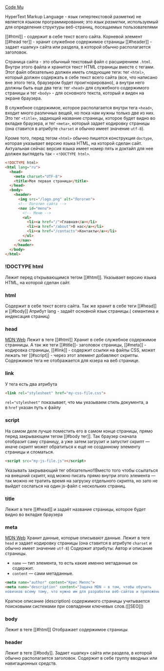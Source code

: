 [Code Mu](https://code.mu/ru/markup/book/prime/html/page-structure/)

HyperText Markup Language - язык гипертекстовой разметки) не является языком программирования; это _язык разметки_, используемый для определения структуры веб-страниц, посещаемых пользователями

[[#html]] - содержит в себе текст всего сайта. Корневой элемент
[[#head тег]] - хранит служебное содержимое страницы
[[#header]] - задает «шапку» сайта или раздела, в которой обычно располагается заголовок.

Страница сайта - это обычный текстовый файл с расширением `.html`. Внутри этого файла и хранится текст HTML страницы вместе с тегами. Этот файл обязательно должен иметь следующие теги: тег `<html>`, который должен содержать в себе текст всего сайта (все, что написано вне этого тега, браузером будет проигнорировано), а внутри него должны быть еще два тега: тег `<head>` для служебного содержимого страницы и тег `<body>` - для основного текста, который и виден на экране браузера.

В служебное содержимое, которое располагается внутри тега `<head>`, входит много различных вещей, но пока нам нужны только две из них. Это тег `<title>`, задающий название страницы, которое будет видно во вкладке браузера, и тег `<meta>`, который задает кодировку страницы (она ставится в атрибуте `charset` и обычно имеет значение `utf-8`).

Кроме того, перед тегом `<html>` обычно пишется конструкция `doctype`, которая указывает версию языка HTML, на которой сделан сайт. Актуальная сейчас версия языка имеет номер пять и доктайп для нее должен выглядеть так - `<!DOCTYPE html>`.

``` HTML
<!DOCTYPE html>
<html lang="ru">
  <head>
    <meta charset="UTF-8">
    <title>Моя первая страница</title>
  </head>
  <body>
    <header>
      <img src="/logo.png" alt="Логотип">
      <!-- Логотип сайта -->
      <nav id="menu">
        <!-- Меню -->
        <ul>
          <li><a href="/">Главная</a></li>
          <li><a href="/about">О нас</a></li>
          <li><a href="/contacts">Контакты</a></li>
        </ul>
      </nav>
    </header>
  </body>
</html>
```

### !DOCTYPE html
Лежит перед открывающимся тегом [[#html]]. Указывает версию языка HTML, на которой сделан сайт.
	
### html
Содержит в себе текст всего сайта. Так же хранит в себе теги [[#head]] и [[#body]]
Атрибут lang - задаёт основной язык страницы.( семантика и индексация страниц)

### head
[MDN Web](https://developer.mozilla.org/ru/docs/Learn/HTML/Introduction_to_HTML/The_head_metadata_in_HTML)
Лежит в теге [[#html]] Хранит в себе служебное содержимое странницы. А так же теги [[#title]]- заголовок страницы,  [[#meta]] - кодировка страницы, [[#link]] - содержит ссылки на файлы CSS, может лежать тег [[#script]] - через этот элемент добавляют скрипты.
Содержимое тега не отображается для юзера на веб странице.

### link
У тега есть два атрибута
```html
<link rel="stylesheet" href="my-css-file.css">
```
`rel="stylesheet"` показывает, что мы указываем стиль документа, а в `href` указан путь к файлу

### script
На самом деле лучше поместить его в самом конце страницы, прямо перед закрывающем тегом [[#body тег]]. Так браузер сначала отобразит саму страницу, а уже затем загрузит и запустит скрипт — иначе скрипт может обратиться к ещё не созданному элементу страницы и сломаться.
``` html
<script src="my-js-file.js"></script>
```
Указывать закрывающий тег обязательно!!Вместо того чтобы ссылаться на внешний скрипт, код можно писать прямо внутри этого элемента — так можно не тратить время на загрузку отдельного скрипта, но зато не выйдет сослаться на один js-файл с нескольких страниц.

### title
Лежит в теге [[#head]] и задаёт название страницы, которое будет видно во вкладке браузера

### meta
[MDN Web](https://developer.mozilla.org/ru/docs/Learn/HTML/Introduction_to_HTML/The_head_metadata_in_HTML#%D0%BC%D0%B5%D1%82%D0%B0%D0%B4%D0%B0%D0%BD%D0%BD%D1%8B%D0%B5_%D1%8D%D0%BB%D0%B5%D0%BC%D0%B5%D0%BD%D1%82_meta)
Хранит данные, которые описывают данные.
Лежит в теге `head` и задает кодировку страницы (она ставится в атрибуте `charset` и обычно имеет значение `utf-8`)
Содержит атрибуты: Автор и описание страницы.
-   `name` — тип элемента, то есть какие именно метаданные он содержит.
-   `content` — сами метаданные.
``` html
<meta name="author" content="Крис Миллс">
<meta name="description" content="Задача MDN — в том, чтобы обучить
новичков всему тому, что нужно им для разработки веб-сайтов и приложений.">
```
Краткое описание (description) содержимого страницы учитывается поисковыми системами при совпадении ключевых слов.([[SEO]])

### body
Лежит в теге [[#html]] Отображает содержимое страницы

### header
Лежит в теге [[#body]].  Задает «шапку» сайта или раздела, в которой обычно располагается заголовок.
Содержит в себе группу вводных или навигационных средств.